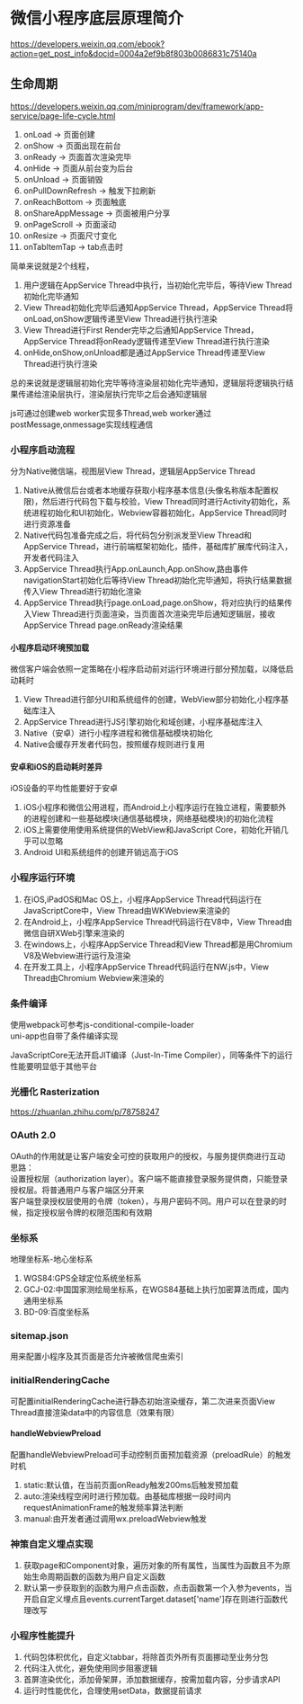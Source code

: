 # 微信小程序底层原理简介
https://developers.weixin.qq.com/ebook?action=get_post_info&docid=0004a2ef9b8f803b0086831c75140a  

## 生命周期
https://developers.weixin.qq.com/miniprogram/dev/framework/app-service/page-life-cycle.html    

1. onLoad -> 页面创建
2. onShow -> 页面出现在前台
3. onReady -> 页面首次渲染完毕
4. onHide -> 页面从前台变为后台
5. onUnload -> 页面销毁
6. onPullDownRefresh -> 触发下拉刷新
7. onReachBottom -> 页面触底
8. onShareAppMessage -> 页面被用户分享
9. onPageScroll -> 页面滚动
10. onResize -> 页面尺寸变化
11. onTabItemTap -> tab点击时

简单来说就是2个线程，
1. 用户逻辑在AppService Thread中执行，当初始化完毕后，等待View Thread初始化完毕通知
2. View Thread初始化完毕后通知AppService Thread，AppService Thread将onLoad,onShow逻辑传递至View Thread进行执行渲染      
3. View Thread进行First Render完毕之后通知AppService Thread，AppService Thread将onReady逻辑传递至View Thread进行执行渲染        
4. onHide,onShow,onUnload都是通过AppService Thread传递至View Thread进行执行渲染      

总的来说就是逻辑层初始化完毕等待渲染层初始化完毕通知，逻辑层将逻辑执行结果传递给渲染层执行，渲染层执行完毕之后会通知逻辑层

js可通过创建web worker实现多Thread,web worker通过postMessage,onmessage实现线程通信    


### 小程序启动流程
分为Native微信端，视图层View Thread，逻辑层AppService Thread      

1. Native从微信后台或者本地缓存获取小程序基本信息(头像名称版本配置权限)，然后进行代码包下载与校验，View Thread同时进行Activity初始化，系统进程初始化和UI初始化，Webview容器初始化，AppService Thread同时进行资源准备   
2. Native代码包准备完成之后，将代码包分别派发至View Thread和AppService Thread，进行前端框架初始化，插件，基础库扩展库代码注入，开发者代码注入     
3. AppService Thread执行App.onLaunch,App.onShow,路由事件navigationStart初始化后等待View Thread初始化完毕通知，将执行结果数据传入View Thread进行初始化渲染   
4. AppService Thread执行page.onLoad,page.onShow，将对应执行的结果传入View Thread进行页面渲染，当页面首次渲染完毕后通知逻辑层，接收AppService Thread page.onReady渲染结果   


#### 小程序启动环境预加载
微信客户端会依照一定策略在小程序启动前对运行环境进行部分预加载，以降低启动耗时   
1. View Thread进行部分UI和系统组件的创建，WebView部分初始化,小程序基础库注入
2. AppService Thread进行JS引擎初始化和域创建，小程序基础库注入   
3. Native（安卓）进行小程序进程和微信基础模块初始化   
4. Native会缓存开发者代码包，按照缓存规则进行复用    

#### 安卓和iOS的启动耗时差异
iOS设备的平均性能要好于安卓   
1. iOS小程序和微信公用进程，而Android上小程序运行在独立进程，需要额外的进程创建和一些基础模块(通信基础模块，网络基础模块)的初始化流程    
2. iOS上需要使用使用系统提供的WebView和JavaScript Core，初始化开销几乎可以忽略    
3. Android UI和系统组件的创建开销远高于iOS   


### 小程序运行环境
1. 在iOS,iPadOS和Mac OS上，小程序AppService Thread代码运行在JavaScriptCore中，View Thread由WKWebview来渲染的
2. 在Android上，小程序AppService Thread代码运行在V8中，View Thread由微信自研XWeb引擎来渲染的
3. 在windows上，小程序AppService Thread和View Thread都是用Chromium V8及Webview进行运行及渲染    
4. 在开发工具上，小程序AppService Thread代码运行在NW.js中，View Thread由Chromium Webview来渲染的    

### 条件编译
使用webpack可参考js-conditional-compile-loader      
uni-app也自带了条件编译实现    



JavaScriptCore无法开启JIT编译（Just-In-Time Compiler），同等条件下的运行性能要明显低于其他平台     

### 光栅化 Rasterization
https://zhuanlan.zhihu.com/p/78758247

### OAuth 2.0
OAuth的作用就是让客户端安全可控的获取用户的授权，与服务提供商进行互动    
思路：     
设置授权层（authorization layer）。客户端不能直接登录服务提供商，只能登录授权层。将普通用户与客户端区分开来    
客户端登录授权层使用的令牌（token），与用户密码不同。用户可以在登录的时候，指定授权层令牌的权限范围和有效期      

### 坐标系
地理坐标系-地心坐标系
1. WGS84:GPS全球定位系统坐标系
2. GCJ-02:中国国家测绘局坐标系，在WGS84基础上执行加密算法而成，国内通用坐标系
3. BD-09:百度坐标系

### sitemap.json
用来配置小程序及其页面是否允许被微信爬虫索引     

### initialRenderingCache
可配置initialRenderingCache进行静态初始渲染缓存，第二次进来页面View Thread直接渲染data中的内容信息（效果有限）   


#### handleWebviewPreload
配置handleWebviewPreload可手动控制页面预加载资源（preloadRule）的触发时机
1. static:默认值，在当前页面onReady触发200ms后触发预加载
2. auto:渲染线程空闲时进行预加载。由基础库根据一段时间内requestAnimationFrame的触发频率算法判断
3. manual:由开发者通过调用wx.preloadWebview触发    


### 神策自定义埋点实现

1. 获取page和Component对象，遍历对象的所有属性，当属性为函数且不为原始生命周期函数的函数为用户自定义函数
2. 默认第一步获取到的函数为用户点击函数，点击函数第一个入参为events，当开启自定义埋点且events.currentTarget.dataset['name']存在则进行函数代理改写    

### 小程序性能提升
1. 代码包体积优化，自定义tabbar，将除首页外所有页面挪动至业务分包   
2. 代码注入优化，避免使用同步阻塞逻辑
3. 首屏渲染优化，添加骨架屏，添加数据缓存，按需加载内容，分步请求API     
4. 运行时性能优化，合理使用setData，数据提前请求   